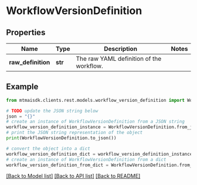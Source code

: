 # WorkflowVersionDefinition


## Properties

Name | Type | Description | Notes
------------ | ------------- | ------------- | -------------
**raw_definition** | **str** | The raw YAML definition of the workflow. | 

## Example

```python
from mtmaisdk.clients.rest.models.workflow_version_definition import WorkflowVersionDefinition

# TODO update the JSON string below
json = "{}"
# create an instance of WorkflowVersionDefinition from a JSON string
workflow_version_definition_instance = WorkflowVersionDefinition.from_json(json)
# print the JSON string representation of the object
print(WorkflowVersionDefinition.to_json())

# convert the object into a dict
workflow_version_definition_dict = workflow_version_definition_instance.to_dict()
# create an instance of WorkflowVersionDefinition from a dict
workflow_version_definition_from_dict = WorkflowVersionDefinition.from_dict(workflow_version_definition_dict)
```
[[Back to Model list]](../README.md#documentation-for-models) [[Back to API list]](../README.md#documentation-for-api-endpoints) [[Back to README]](../README.md)


